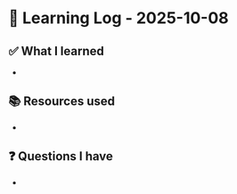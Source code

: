# 🧠 Learning Log - 2025-10-08

## ✅ What I learned

- 

## 📚 Resources used

- 

## ❓ Questions I have

- 

